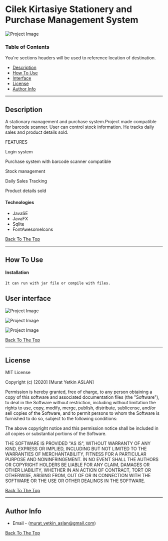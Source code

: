 # Cilek Kirtasiye Stationery and Purchase Management System

![Project Image](https://i.ibb.co/pPyxdZs/Cilek-K-rtasiye1.png)

### Table of Contents
You're sections headers will be used to reference location of destination.

- [Description](#description)
- [How To Use](#how-to-use)
- [Interface](#interface)
- [License](#license)
- [Author Info](#author-info)

---

## Description

A stationary management and purchase system.Project made compatible for barcode scanner. 
User can control stock information. He tracks daily sales and product details sold.

FEATURES 


Login system


Purchase system with barcode scanner compatible


Stock management


Daily Sales Tracking


Product details sold


#### Technologies

- JavaSE
- JavaFX
- Sqlite
- FontAwesomeIcons

[Back To The Top](#read-me-template)

---

## How To Use

#### Installation
    It can run with jar file or compile with files.


## User interface
![Project Image](https://i.ibb.co/5GFy9bg/image-2020-12-09-014735.png) 


![Project Image](https://i.ibb.co/MMDwRRx/image-2020-12-09-014906.png)


![Project Image](https://i.ibb.co/k5mP3Tr/image-2020-12-09-015216.png)

[Back To The Top](#read-me-template)


---

## License

MIT License

Copyright (c) [2020] [Murat Yetkin ASLAN]

Permission is hereby granted, free of charge, to any person obtaining a copy
of this software and associated documentation files (the "Software"), to deal
in the Software without restriction, including without limitation the rights
to use, copy, modify, merge, publish, distribute, sublicense, and/or sell
copies of the Software, and to permit persons to whom the Software is
furnished to do so, subject to the following conditions:

The above copyright notice and this permission notice shall be included in all
copies or substantial portions of the Software.

THE SOFTWARE IS PROVIDED "AS IS", WITHOUT WARRANTY OF ANY KIND, EXPRESS OR
IMPLIED, INCLUDING BUT NOT LIMITED TO THE WARRANTIES OF MERCHANTABILITY,
FITNESS FOR A PARTICULAR PURPOSE AND NONINFRINGEMENT. IN NO EVENT SHALL THE
AUTHORS OR COPYRIGHT HOLDERS BE LIABLE FOR ANY CLAIM, DAMAGES OR OTHER
LIABILITY, WHETHER IN AN ACTION OF CONTRACT, TORT OR OTHERWISE, ARISING FROM,
OUT OF OR IN CONNECTION WITH THE SOFTWARE OR THE USE OR OTHER DEALINGS IN THE
SOFTWARE.

[Back To The Top](#read-me-template)

---

## Author Info

- Email - (murat_yetkin_aslan@gmail.com)


[Back To The Top](#read-me-template)
